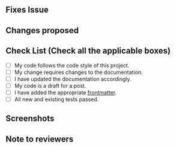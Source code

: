 <!-- If your PR fixes an open issue, use `Closes #999` to link your PR with the issue. #999 stands for the issue number you are fixing
If your PR is a draft for a post, link the issue with its respective submission request.
-->

## Fixes Issue

<!-- Remove this section if not applicable -->

<!-- Example: Closes #31 -->

## Changes proposed

<!-- List all the proposed changes in your PR -->

<!-- Mark all the applicable boxes. To mark the box as done follow the following conventions -->
<!--
[x] - Correct; marked as done
[X] - Correct; marked as done
[ ] - Not correct; marked as **not** done
-->

## Check List (Check all the applicable boxes) <!-- Follow the above conventions to check the box -->

- [ ] My code follows the code style of this project.
- [ ] My change requires changes to the documentation.
- [ ] I have updated the documentation accordingly.
- [ ] My code is a draft for a post.
- [ ] I have added the appropriate [frontmatter](https://docs.genicsblog.com/author/writing-the-article).
- [ ] All new and existing tests passed.

## Screenshots

<!-- Add all the screenshots which support your changes -->

## Note to reviewers

<!-- Add notes to reviewers if applicable -->
